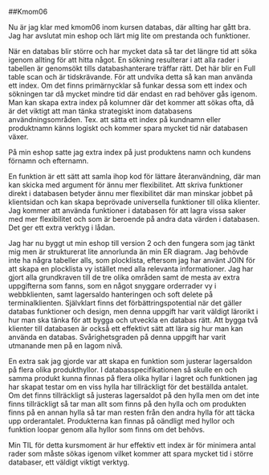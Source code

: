 ##Kmom06

Nu är jag klar med kmom06 inom kursen databas, där allting har gått bra.  Jag har avslutat min eshop och lärt mig lite om prestanda och funktioner.

När en databas blir större och har mycket data så tar det längre tid att söka igenom allting för att hitta något.  En sökning resulterar i att alla rader i tabellen är genomsökt tills databashanterare träffar rätt.  Det här blir en Full table scan och är tidskrävande.  För att undvika detta så kan man använda ett index.  Om det finns primärnycklar så funkar dessa som ett index och sökningen tar då mycket mindre tid där endast en rad behöver gås igenom.  Man kan skapa extra index på kolumner där det kommer att sökas ofta, då är det viktigt att man tänka strategiskt inom databasens användningsområden.  Tex. att sätta ett index på kundnamn eller produktnamn känns logiskt och kommer spara mycket tid när databasen växer.

På min eshop satte jag extra index på just produktens namn och kundens förnamn och efternamn.

En funktion är ett sätt att samla ihop kod för lättare återanvändning, där man kan skicka med argument för ännu mer flexibilitet.  Att skriva funktioner direkt i databasen betyder ännu mer flexibilitet där man minskar jobbet på klientsidan och kan skapa beprövade universella funktioner till olika klienter.  Jag kommer att använda funktioner i databasen för att lagra vissa saker med mer flexibilitet och som är beroende på andra data värden i databasen.  Det ger ett extra verktyg i lådan.

Jag har nu byggt ut min eshop till version 2 och den fungera som jag tänkt mig men är strukturerat lite annorlunda än min ER diagram.  Jag behövde inte ha några tabeller alls, som plocklista, eftersom jag har använt JOIN för att skapa en plocklista vy istället med alla relevanta informationer.  Jag har gjort alla grundkraven till de tre olika områden samt de mesta av extra uppgifterna som fanns, som en något snyggare orderrader vy i webbklienten, samt lagersaldo hanteringen och soft delete på terminalklienten.  Självklart finns det förbättringspotential när det gäller databas funktioner och design, men denna uppgift har varit väldigt lärorikt i hur man ska tänka för att bygga och utveckla en databas rätt.  Att bygga två klienter till databasen är också ett effektivt sätt att lära sig hur man kan använda en databas.  Svårighetsgraden på denna uppgift har varit utmanande men på en lagom nivå.

En extra sak jag gjorde var att skapa en funktion som justerar lagersaldon på flera olika produkthyllor.  I databasspecifikationen så skulle en och samma produkt kunna finnas på flera olika hyllar i lagret och funktionen jag har skapat testar om en viss hylla har tillräckligt för det beställda antalet.  Om det finns tillräckligt så justeras lagersaldot på den hylla men om det inte finns tillräckligt så tar man allt som finns på den hylla och om produkten finns på en annan hylla så tar man resten från den andra hylla för att täcka upp orderantalet.  Produkterna kan finnas på oändligt med hyllor och funktion loopar genom alla hyllor som finns om det behövs.

Min TIL för detta kursmoment är hur effektiv ett index är för minimera antal rader som måste sökas igenom vilket kommer att spara mycket tid i större databaser, ett väldigt viktigt verktyg.
